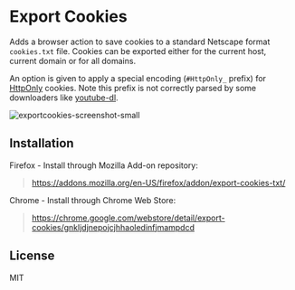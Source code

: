 # Export Cookies
Adds a browser action to save cookies to a standard Netscape format `cookies.txt` file. Cookies can be exported either for the current host, current domain or for all domains.

An option is given to apply a special encoding (`#HttpOnly_` prefix) for [HttpOnly](https://developer.mozilla.org/en-US/docs/Web/HTTP/Cookies#Secure_and_HttpOnly_cookies) cookies. Note this prefix is not correctly parsed by some downloaders like [youtube-dl](https://github.com/rg3/youtube-dl).

![exportcookies-screenshot-small](https://user-images.githubusercontent.com/8589488/44793857-e5ede600-abaf-11e8-9974-1df26b9420b9.png)


## Installation
Firefox - Install through Mozilla Add-on repository:
> https://addons.mozilla.org/en-US/firefox/addon/export-cookies-txt/

Chrome - Install through Chrome Web Store:
> https://chrome.google.com/webstore/detail/export-cookies/gnkljdjnepojcjhhaoledinfjmampdcd

## License
MIT
